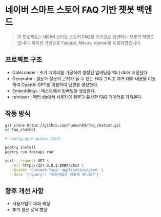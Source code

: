 # 네이버 스마트 스토어 FAQ 기반 챗봇 백엔드

> 이 프로젝트는 네이버 스마트 스토어 FAQ를 기반으로 답변하는 챗봇의 백엔드 입니다. 파이썬 기반으로 Fastapi, Milvus, openai를 이용하였습니다.

## 프로젝트 구조

- DataLoader : 초기 데이터를 가공하여 생성된 임베딩을 벡터 db에 저장한다.
- Generator : 질문과 질문의 근거가 될 수 있는 FAQ 그리고 과거 대화 내용을 이용하여 OpenAI GPT를 이용하여 답변을 생성한다.
- Embeddings : 텍스트에서 임베딩을 생성한다.
- retriever : 벡터 db에서 사용자의 질문과 유사한 FAQ 데이터를 가져온다.

## 작동 방식

```bash
git clone https://github.com/hunman89/faq_chatbot.git
cd faq_chatbot

# config.py에 apikey 삽입후.

poetry install
poetry run fastapi run

curl --request GET \
  --url http://127.0.0.1:8000/chat \
  --header 'Content-Type: application/json' \
  --data '{"query": "회원가입은 어떻게 하나요?"}'
```

## 향후 개선 사항

- 사용자별로 대화 캐싱
- 추가 질문 로직 향상
